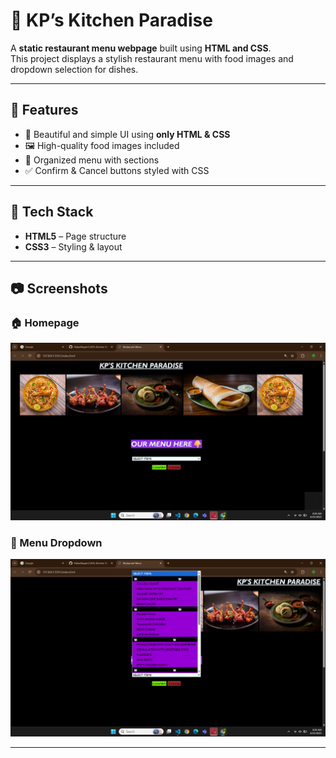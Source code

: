 # 🍴 KP’s Kitchen Paradise  

A **static restaurant menu webpage** built using **HTML and CSS**.  
This project displays a stylish restaurant menu with food images and dropdown selection for dishes. 

---
## 📌 Features  
- 🎨 Beautiful and simple UI using **only HTML & CSS**  
- 🖼️ High-quality food images included  
- 📂 Organized menu with sections  
- ✅ Confirm & Cancel buttons styled with CSS  

---

## 🚀 Tech Stack  
- **HTML5** – Page structure  
- **CSS3** – Styling & layout

---

## 📷 Screenshots  

### 🏠 Homepage  
![Homepage](output1.png)  

### 📑 Menu Dropdown  
![Menu Dropdown](output.png)  

---

